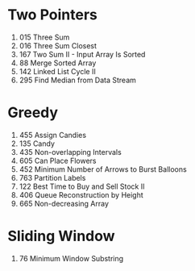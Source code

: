 # Two Pointers
1. 015 Three Sum
2. 016 Three Sum Closest
3. 167	Two Sum II - Input Array Is Sorted
4. 88	Merge Sorted Array
5. 142	Linked List Cycle II
6. 295 Find Median from Data Stream
# Greedy
1. 455 Assign Candies
2. 135 Candy
3. 435	Non-overlapping Intervals
4. 605	Can Place Flowers
5. 452	Minimum Number of Arrows to Burst Balloons
6. 763	Partition Labels
7. 122	Best Time to Buy and Sell Stock II
8. 406	Queue Reconstruction by Height
9. 665	Non-decreasing Array
# Sliding Window
1. 76	Minimum Window Substring
